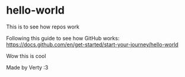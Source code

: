 # hello-world
This is to see how repos work

Following this guide to see how GitHub works: https://docs.github.com/en/get-started/start-your-journey/hello-world

Wow this is cool

Made by Verty :3
